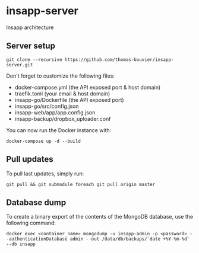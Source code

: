 # insapp-server

Insapp architecture

## Server setup

    git clone --recursive https://github.com/thomas-bouvier/insapp-server.git

Don't forget to customize the following files:

* docker-compose.yml (the API exposed port & host domain)
* traefik.toml (your email & host domain)
* insapp-go/Dockerfile (the API exposed port)
* insapp-go/src/config.json
* insapp-web/app/app.config.json
* insapp-backup/dropbox_uploader.conf

You can now run the Docker instance with:

    docker-compose up -d --build

## Pull updates

To pull last updates, simply run:

    git pull && git submodule foreach git pull origin master

## Database dump

To create a binary export of the contents of the MongoDB database, use the following command:

    docker exec <container_name> mongodump -u insapp-admin -p <password> --authenticationDatabase admin --out /data/db/backups/`date +%Y-%m-%d` --db insapp
